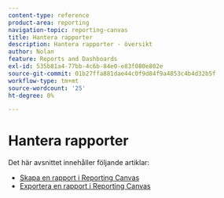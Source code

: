 ```yaml
---
content-type: reference
product-area: reporting
navigation-topic: reporting-canvas
title: Hantera rapporter
description: Hantera rapporter - översikt
author: Nolan
feature: Reports and Dashboards
exl-id: 535b81a4-77bb-4c6b-84e0-e83f080e802e
source-git-commit: 01b27ffa881dae44c0f9d84f9a4853c4b4d32b5f
workflow-type: tm+mt
source-wordcount: '25'
ht-degree: 0%

---
```



# Hantera rapporter

Det här avsnittet innehåller följande artiklar:

* [Skapa en rapport i Reporting Canvas](../../../reports-and-dashboards/reporting-canvas/manage-reports/build-report.md)
* [Exportera en rapport i Reporting Canvas](../../../reports-and-dashboards/reporting-canvas/manage-reports/export-report.md)
